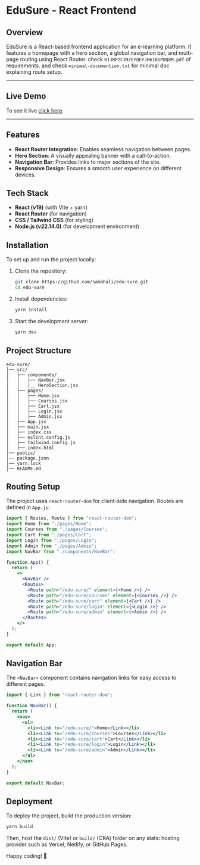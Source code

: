 # EduSure - React Frontend

## Overview
EduSure is a React-based frontend application for an e-learning platform. It features a homepage with a hero section, a global navigation bar, and multi-page routing using React Router. check `01JNPZC39ZEYQEYJH61B1PDQ8M.pdf` of requirements.
and check `minimal-documention.txt` for minimal doc explaining route setup.

---
## Live Demo

To see it live [click here](https://samahali.github.io/edu-sure/)

---

## Features
- **React Router Integration**: Enables seamless navigation between pages.
- **Hero Section**: A visually appealing banner with a call-to-action.
- **Navigation Bar**: Provides links to major sections of the site.
- **Responsive Design**: Ensures a smooth user experience on different devices.

## Tech Stack
- **React (v19)** (with Vite + yarn)
- **React Router** (for navigation)
- **CSS / Tailwind CSS** (for styling)
- **Node.js (v22.14.0)** (for development environment)

## Installation
To set up and run the project locally:

1. Clone the repository:
   ```sh
   git clone https://github.com/samahali/edu-sure.git
   cd edu-sure
   ```

2. Install dependencies:
   ```sh
   yarn install
   ```

3. Start the development server:
   ```sh
   yarn dev
   ```

## Project Structure
```
edu-sure/
│── src/
│   ├── components/
│   │   ├── NavBar.jsx
|   |   |__ HeroSection.jsx
│   ├── pages/
│   │   ├── Home.jsx
│   │   ├── Courses.jsx
│   │   ├── Cart.jsx
│   │   ├── Login.jsx
│   │   ├── Admin.jsx
│   ├── App.jsx
│   ├── main.jsx
│   ├── index.css
│   ├── eslint.config.js
│   ├── tailwind.config.js
│   ├── index.html
│── public/
│── package.json
|── yarn.lock
│── README.md
```

## Routing Setup
The project uses `react-router-dom` for client-side navigation. Routes are defined in `App.js`:

```jsx
import { Routes, Route } from "react-router-dom";
import Home from "./pages/Home";
import Courses from "./pages/Courses";
import Cart from "./pages/Cart";
import Login from "./pages/Login";
import Admin from "./pages/Admin";
import NavBar from "./components/NavBar";

function App() {
  return (
    <>
      <NavBar />
      <Routes>
        <Route path="/edu-sure/" element={<Home />} />
        <Route path="/edu-sure/courses" element={<Courses />} />
        <Route path="/edu-sure/cart" element={<Cart />} />
        <Route path="/edu-sure/login" element={<Login />} />
        <Route path="/edu-sure/admin" element={<Admin />} />
      </Routes>
    </>
  );
}

export default App;
```

## Navigation Bar
The `<NavBar>` component contains navigation links for easy access to different pages.

```jsx
import { Link } from "react-router-dom";

function NavBar() {
  return (
    <nav>
      <ul>
        <li><Link to="/edu-sure/">Home</Link></li>
        <li><Link to="/edu-sure/courses">Courses</Link></li>
        <li><Link to="/edu-sure/cart">Cart</Link></li>
        <li><Link to="/edu-sure/login">Login</Link></li>
        <li><Link to="/edu-sure/admin">Admin</Link></li>
      </ul>
    </nav>
  );
}

export default NavBar;
```

## Deployment
To deploy the project, build the production version:
```sh
yarn build
```
Then, host the `dist/` (Vite) or `build/` (CRA) folder on any static hosting provider such as Vercel, Netlify, or GitHub Pages.


Happy coding! 🚀

